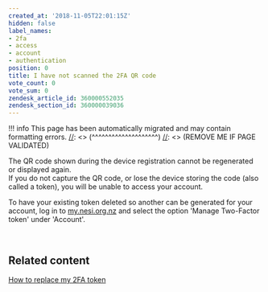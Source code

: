 ```yaml
---
created_at: '2018-11-05T22:01:15Z'
hidden: false
label_names:
- 2fa
- access
- account
- authentication
position: 0
title: I have not scanned the 2FA QR code
vote_count: 0
vote_sum: 0
zendesk_article_id: 360000552035
zendesk_section_id: 360000039036
---
```



[//]: <> (REMOVE ME IF PAGE VALIDATED)
[//]: <> (vvvvvvvvvvvvvvvvvvvv)
!!! info
    This page has been automatically migrated and may contain formatting errors.
[//]: <> (^^^^^^^^^^^^^^^^^^^^)
[//]: <> (REMOVE ME IF PAGE VALIDATED)
<p>The QR code shown during the device registration cannot be regenerated or displayed again. <br>If you do not capture the QR code, or lose the device storing the code (also called a token), you will be unable to access your account. </p>
<p>To have your existing token deleted so another can be generated for your account, log in to <a href="https://my.nesi.org.nz" target="_blank" rel="noopener">my.nesi.org.nz</a> and select the option 'Manage Two-Factor token' under 'Account'.</p>
<p> </p>
<h2>Related content</h2>
<p><a href="https://support.nesi.org.nz/hc/en-gb/articles/360000684635">How to replace my 2FA token</a></p>
<p> </p>
